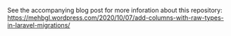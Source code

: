 See the accompanying blog post for more inforation about this repository: https://mehbgl.wordpress.com/2020/10/07/add-columns-with-raw-types-in-laravel-migrations/
